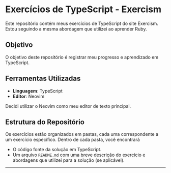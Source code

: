 # Exercícios de TypeScript - Exercism

Este repositório contém meus exercícios de TypeScript do site Exercism. Estou seguindo a mesma abordagem que utilizei ao aprender Ruby. 

## Objetivo

O objetivo deste repositório é registrar meu progresso e aprendizado em TypeScript.

## Ferramentas Utilizadas

- **Linguagem**: TypeScript
- **Editor**: Neovim

Decidi utilizar o Neovim como meu editor de texto principal.
## Estrutura do Repositório

Os exercícios estão organizados em pastas, cada uma correspondente a um exercício específico. Dentro de cada pasta, você encontrará

- O código fonte da solução em TypeScript.
- Um arquivo `README.md` com uma breve descrição do exercício e abordagens que utilizei para a solução (se aplicável).
---

